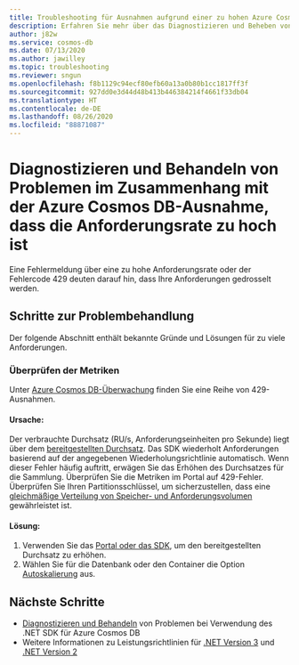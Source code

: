 ```yaml
---
title: Troubleshooting für Ausnahmen aufgrund einer zu hohen Azure Cosmos DB-Anforderungsrate
description: Erfahren Sie mehr über das Diagnostizieren und Beheben von Problemen bei einer Ausnahme aufgrund einer zu hohen Anforderungsrate.
author: j82w
ms.service: cosmos-db
ms.date: 07/13/2020
ms.author: jawilley
ms.topic: troubleshooting
ms.reviewer: sngun
ms.openlocfilehash: f8b1129c94ecf80efb60a13a0b80b1cc1817ff3f
ms.sourcegitcommit: 927dd0e3d44d48b413b446384214f4661f33db04
ms.translationtype: HT
ms.contentlocale: de-DE
ms.lasthandoff: 08/26/2020
ms.locfileid: "88871087"
---
```

# <a name="diagnose-and-troubleshoot-azure-cosmos-db-request-rate-too-large-exceptions"></a>Diagnostizieren und Behandeln von Problemen im Zusammenhang mit der Azure Cosmos DB-Ausnahme, dass die Anforderungsrate zu hoch ist
Eine Fehlermeldung über eine zu hohe Anforderungsrate oder der Fehlercode 429 deuten darauf hin, dass Ihre Anforderungen gedrosselt werden.

## <a name="troubleshooting-steps"></a>Schritte zur Problembehandlung
Der folgende Abschnitt enthält bekannte Gründe und Lösungen für zu viele Anforderungen.

### <a name="check-the-metrics"></a>Überprüfen der Metriken
Unter [Azure Cosmos DB-Überwachung](monitor-cosmos-db.md) finden Sie eine Reihe von 429-Ausnahmen.

#### <a name="cause"></a>Ursache:
Der verbrauchte Durchsatz (RU/s, Anforderungseinheiten pro Sekunde) liegt über dem [bereitgestellten Durchsatz](set-throughput.md). Das SDK wiederholt Anforderungen basierend auf der angegebenen Wiederholungsrichtlinie automatisch. Wenn dieser Fehler häufig auftritt, erwägen Sie das Erhöhen des Durchsatzes für die Sammlung. Überprüfen Sie die Metriken im Portal auf 429-Fehler. Überprüfen Sie Ihren Partitionsschlüssel, um sicherzustellen, dass eine [gleichmäßige Verteilung von Speicher- und Anforderungsvolumen](partition-data.md) gewährleistet ist.

#### <a name="solution"></a>Lösung:
1. Verwenden Sie das [Portal oder das SDK](set-throughput.md), um den bereitgestellten Durchsatz zu erhöhen.
1. Wählen Sie für die Datenbank oder den Container die Option [Autoskalierung](provision-throughput-autoscale.md) aus.

## <a name="next-steps"></a>Nächste Schritte
* [Diagnostizieren und Behandeln](troubleshoot-dot-net-sdk.md) von Problemen bei Verwendung des .NET SDK für Azure Cosmos DB
* Weitere Informationen zu Leistungsrichtlinien für [.NET Version 3](performance-tips-dotnet-sdk-v3-sql.md) und [.NET Version 2](performance-tips.md)